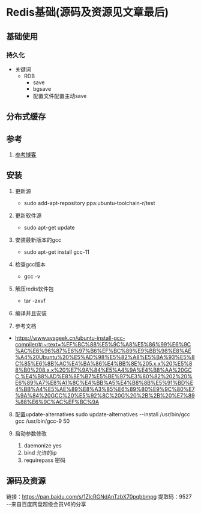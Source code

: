 # Redis基础(源码及资源见文章最后)
## 基础使用
### 持久化
- 关键词
  - RDB
    - save
    - bgsave
    - 配置文件配置主动save
## 分布式缓存



## 参考
1. [参考博客](https://xie.infoq.cn/article/fe070dcadf891d3d641132c36)



## 安装
1. 更新源
   - sudo add-apt-repository ppa:ubuntu-toolchain-r/test
2. 更新软件源
   - sudo apt-get update
3. 安装最新版本的gcc
   - sudo apt-get install gcc-11
4. 检查gcc版本
   - gcc -v
5. 解压redis软件包
   -  tar -zxvf
6. 编译并且安装
    
7.   参考文档
 - https://www.sysgeek.cn/ubuntu-install-gcc-compiler/#:~:text=%EF%BC%88%E5%9C%A8%E5%86%99%E6%9C%AC%E6%96%87%E6%97%B6%EF%BC%89%E9%BB%98%E8%AE%A4%20Ubuntu%20%E5%AD%98%E5%82%A8%E5%BA%93%E5%8C%85%E6%8B%AC%E4%BA%86%E4%BB%8E%205.x.x%20%E5%88%B0%208.x.x%20%E7%9A%84%E5%A4%9A%E4%B8%AA%20GCC,%E4%B8%AD%E8%8E%B7%E5%BE%97%E3%80%82%202%20%E6%89%A7%E8%A1%8C%E4%BB%A5%E4%B8%8B%E5%91%BD%E4%BB%A4%E5%AE%89%E8%A3%85%E6%89%80%E9%9C%80%E7%9A%84%20GCC%20%E5%92%8C%20G%20%2B%2B%20%E7%89%88%E6%9C%AC%EF%BC%9A


8. 配置update-alternatives
sudo update-alternatives --install /usr/bin/gcc gcc /usr/bin/gcc-9 50

9. 启动参数修改
   1. daemonize yes
   2. bind 允许的ip
   3. requirepass 密码















## 源码及资源
链接：https://pan.baidu.com/s/1ZlcRGNdAnTzbX70pqbbmpg 
提取码：9527 
--来自百度网盘超级会员V6的分享